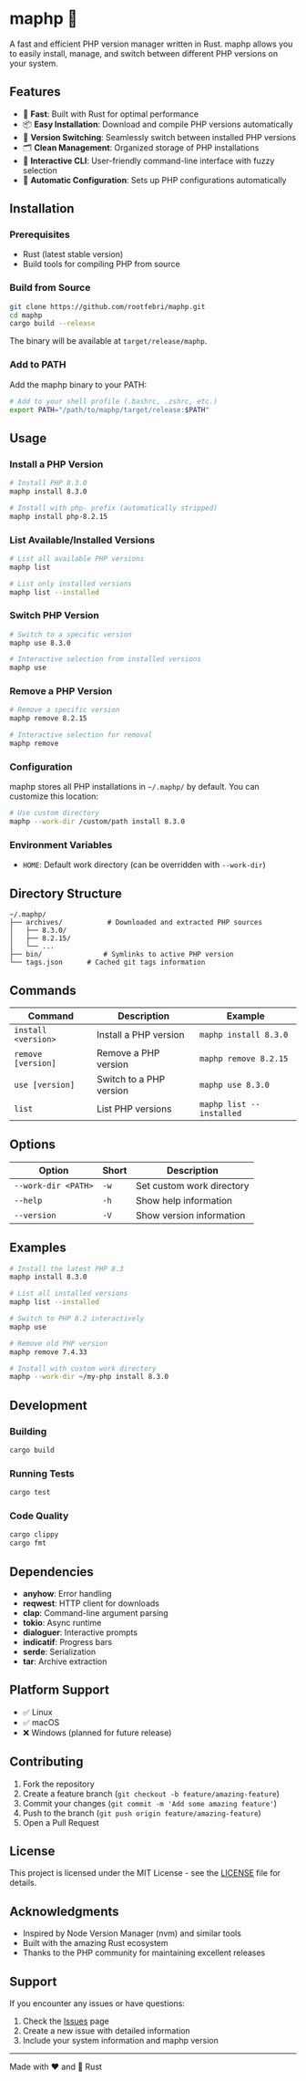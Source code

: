 # maphp 🐘

A fast and efficient PHP version manager written in Rust. maphp allows you to easily install, manage, and switch between different PHP versions on your system.

## Features

- 🚀 **Fast**: Built with Rust for optimal performance
- 📦 **Easy Installation**: Download and compile PHP versions automatically
- 🔄 **Version Switching**: Seamlessly switch between installed PHP versions
- 🗂️ **Clean Management**: Organized storage of PHP installations
- 🎯 **Interactive CLI**: User-friendly command-line interface with fuzzy selection
- 🔧 **Automatic Configuration**: Sets up PHP configurations automatically

## Installation

### Prerequisites

- Rust (latest stable version)
- Build tools for compiling PHP from source

### Build from Source

```bash
git clone https://github.com/rootfebri/maphp.git
cd maphp
cargo build --release
```

The binary will be available at `target/release/maphp`.

### Add to PATH

Add the maphp binary to your PATH:

```bash
# Add to your shell profile (.bashrc, .zshrc, etc.)
export PATH="/path/to/maphp/target/release:$PATH"
```

## Usage

### Install a PHP Version

```bash
# Install PHP 8.3.0
maphp install 8.3.0

# Install with php- prefix (automatically stripped)
maphp install php-8.2.15
```

### List Available/Installed Versions

```bash
# List all available PHP versions
maphp list

# List only installed versions
maphp list --installed
```

### Switch PHP Version

```bash
# Switch to a specific version
maphp use 8.3.0

# Interactive selection from installed versions
maphp use
```

### Remove a PHP Version

```bash
# Remove a specific version
maphp remove 8.2.15

# Interactive selection for removal
maphp remove
```

### Configuration

maphp stores all PHP installations in `~/.maphp/` by default. You can customize this location:

```bash
# Use custom directory
maphp --work-dir /custom/path install 8.3.0
```

### Environment Variables

- `HOME`: Default work directory (can be overridden with `--work-dir`)

## Directory Structure

```
~/.maphp/
├── archives/           # Downloaded and extracted PHP sources
│   ├── 8.3.0/
│   ├── 8.2.15/
│   └── ...
├── bin/               # Symlinks to active PHP version
└── tags.json      # Cached git tags information
```

## Commands

| Command             | Description             | Example                  |
|---------------------|-------------------------|--------------------------|
| `install <version>` | Install a PHP version   | `maphp install 8.3.0`    |
| `remove [version]`  | Remove a PHP version    | `maphp remove 8.2.15`    |
| `use [version]`     | Switch to a PHP version | `maphp use 8.3.0`        |
| `list`              | List PHP versions       | `maphp list --installed` |

## Options

| Option              | Short | Description               |
|---------------------|-------|---------------------------|
| `--work-dir <PATH>` | `-w`  | Set custom work directory |
| `--help`            | `-h`  | Show help information     |
| `--version`         | `-V`  | Show version information  |

## Examples

```bash
# Install the latest PHP 8.3
maphp install 8.3.0

# List all installed versions
maphp list --installed

# Switch to PHP 8.2 interactively
maphp use

# Remove old PHP version
maphp remove 7.4.33

# Install with custom work directory
maphp --work-dir ~/my-php install 8.3.0
```

## Development

### Building

```bash
cargo build
```

### Running Tests

```bash
cargo test
```

### Code Quality

```bash
cargo clippy
cargo fmt
```

## Dependencies

- **anyhow**: Error handling
- **reqwest**: HTTP client for downloads
- **clap**: Command-line argument parsing
- **tokio**: Async runtime
- **dialoguer**: Interactive prompts
- **indicatif**: Progress bars
- **serde**: Serialization
- **tar**: Archive extraction

## Platform Support

- ✅ Linux
- ✅ macOS
- ❌ Windows (planned for future release)

## Contributing

1. Fork the repository
2. Create a feature branch (`git checkout -b feature/amazing-feature`)
3. Commit your changes (`git commit -m 'Add some amazing feature'`)
4. Push to the branch (`git push origin feature/amazing-feature`)
5. Open a Pull Request

## License

This project is licensed under the MIT License - see the [LICENSE](LICENSE) file for details.

## Acknowledgments

- Inspired by Node Version Manager (nvm) and similar tools
- Built with the amazing Rust ecosystem
- Thanks to the PHP community for maintaining excellent releases

## Support

If you encounter any issues or have questions:

1. Check the [Issues](https://github.com/rootfebri/maphp/issues) page
2. Create a new issue with detailed information
3. Include your system information and maphp version

---

Made with ❤️ and 🦀 Rust
